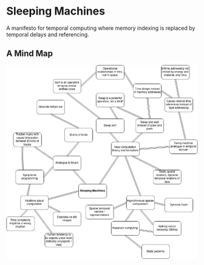# Sleeping Machines
A manifesto for temporal computing where memory indexing is replaced by temporal delays and referencing.

## A Mind Map
![Alt](sleeping_machines.png)
